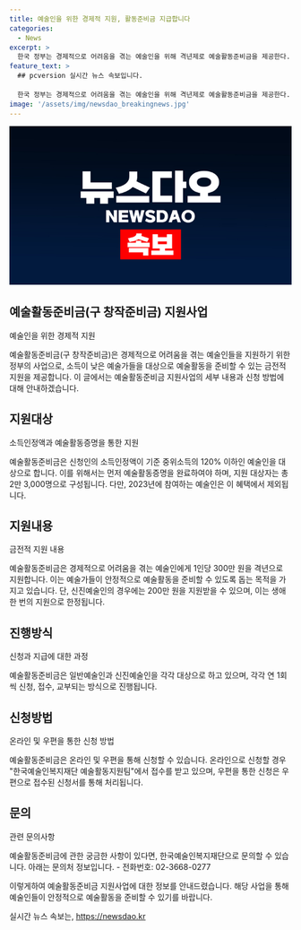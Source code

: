 ```yaml
---
title: 예술인을 위한 경제적 지원, 활동준비금 지급합니다
categories:
  - News
excerpt: >
  한국 정부는 경제적으로 어려움을 겪는 예술인을 위해 격년제로 예술활동준비금을 제공한다. 이는 소득이 중위소득의 120% 이하이며 예술활동증명을 완료한 예술인 2만 3,000명을 대상으로 한다. 지원금은 1인당 300만 원으로, 신진예술인의 경우 200만 원을 받을 수 있다. 지원은 온라인 및 우편 신청을 통해 가능하며, 신진예술인의 경우 생애 1회 신청 가능하다. 이 정책은 예술인들의 경제적 어려움을 완화하고 예술활동을 지원하기 위한 것이다. (150자)
feature_text: >
  ## pcversion 실시간 뉴스 속보입니다.

  한국 정부는 경제적으로 어려움을 겪는 예술인을 위해 격년제로 예술활동준비금을 제공한다. 이는 소득이 중위소득의 120% 이하이며 예술활동증명을 완료한 예술인 2만 3,000명을 대상으로 한다. 지원금은 1인당 300만 원으로, 신진예술인의 경우 200만 원을 받을 수 있다. 지원은 온라인 및 우편 신청을 통해 가능하며, 신진예술인의 경우 생애 1회 신청 가능하다. 이 정책은 예술인들의 경제적 어려움을 완화하고 예술활동을 지원하기 위한 것이다. (150자)
image: '/assets/img/newsdao_breakingnews.jpg'
---
```


<p><img src="/assets/img/newsdao_breakingnews.jpg" alt="pcversion 속보" /></p>

<h2>예술활동준비금(구 창작준비금) 지원사업</h2>

<p data-ke-size="size16">예술인을 위한 경제적 지원</p>

<p>예술활동준비금(구 창작준비금)은 경제적으로 어려움을 겪는 예술인들을 지원하기 위한 정부의 사업으로, 소득이 낮은 예술가들을 대상으로 예술활동을 준비할 수 있는 금전적 지원을 제공합니다. 이 글에서는 예술활동준비금 지원사업의 세부 내용과 신청 방법에 대해 안내하겠습니다.</p>

<h2 data-ke-size="size26">지원대상</h2>

<p data-ke-size="size16">소득인정액과 예술활동증명을 통한 지원</p>

<p>예술활동준비금은 신청인의 소득인정액이 기준 중위소득의 120% 이하인 예술인을 대상으로 합니다. 이를 위해서는 먼저 예술활동증명을 완료하여야 하며, 지원 대상자는 총 2만 3,000명으로 구성됩니다. 다만, 2023년에 참여하는 예술인은 이 혜택에서 제외됩니다.</p>

<h2 data-ke-size="size26">지원내용</h2>

<p data-ke-size="size16">금전적 지원 내용</p>

<p>예술활동준비금은 경제적으로 어려움을 겪는 예술인에게 1인당 300만 원을 격년으로 지원합니다. 이는 예술가들이 안정적으로 예술활동을 준비할 수 있도록 돕는 목적을 가지고 있습니다. 단, 신진예술인의 경우에는 200만 원을 지원받을 수 있으며, 이는 생애 한 번의 지원으로 한정됩니다.</p>

<h2 data-ke-size="size26">진행방식</h2>

<p data-ke-size="size16">신청과 지급에 대한 과정</p>

<p>예술활동준비금은 일반예술인과 신진예술인을 각각 대상으로 하고 있으며, 각각 연 1회씩 신청, 접수, 교부되는 방식으로 진행됩니다. </p>

<h2 data-ke-size="size26">신청방법</h2>

<p data-ke-size="size16">온라인 및 우편을 통한 신청 방법</p>

<p>예술활동준비금은 온라인 및 우편을 통해 신청할 수 있습니다. 온라인으로 신청할 경우 "한국예술인복지재단 예술활동지원팀"에서 접수를 받고 있으며, 우편을 통한 신청은 우편으로 접수된 신청서를 통해 처리됩니다. </p>

<h2 data-ke-size="size26">문의</h2>

<p data-ke-size="size16">관련 문의사항</p>

<p>예술활동준비금에 관한 궁금한 사항이 있다면, 한국예술인복지재단으로 문의할 수 있습니다. 아래는 문의처 정보입니다.
- 전화번호: 02-3668-0277</p>

<p>이렇게하여 예술활동준비금 지원사업에 대한 정보를 안내드렸습니다. 해당 사업을 통해 예술인들이 안정적으로 예술활동을 준비할 수 있기를 바랍니다.</p>
실시간 뉴스 속보는, <a href="https://newsdao.kr" rel="dofollow">https://newsdao.kr</a>


